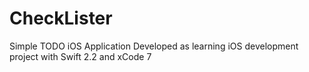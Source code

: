 # CheckLister
Simple TODO iOS Application
Developed as learning iOS development project with Swift 2.2 and xCode 7

